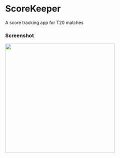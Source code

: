# ScoreKeeper
A score tracking app for T20 matches

### Screenshot
<p align="left">
  <img src="https://i.imgur.com/DDrUe47.png" width="350"/>
</p>

